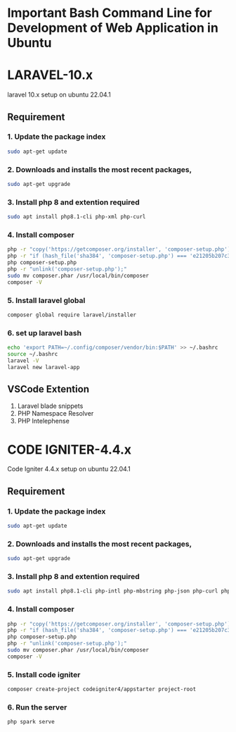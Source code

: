 # Important Bash Command Line for Development of Web Application in Ubuntu

# LARAVEL-10.x
laravel 10.x setup on ubuntu 22.04.1

## Requirement
### 1. Update the package index
```bash
sudo apt-get update
```
### 2. Downloads and installs the most recent packages,
```bash
sudo apt-get upgrade
```
### 3. Install php 8 and extention required
```bash
sudo apt install php8.1-cli php-xml php-curl
```
### 4. Install composer
```bash
php -r "copy('https://getcomposer.org/installer', 'composer-setup.php');"
php -r "if (hash_file('sha384', 'composer-setup.php') === 'e21205b207c3ff031906575712edab6f13eb0b361f2085f1f1237b7126d785e826a450292b6cfd1d64d92e6563bbde02') { echo 'Installer verified'; } else { echo 'Installer corrupt'; unlink('composer-setup.php'); } echo PHP_EOL;"
php composer-setup.php
php -r "unlink('composer-setup.php');"
sudo mv composer.phar /usr/local/bin/composer
composer -V
```
### 5. Install laravel global
```bash
composer global require laravel/installer
```
### 6. set up laravel bash
```bash
echo 'export PATH=~/.config/composer/vendor/bin:$PATH' >> ~/.bashrc
source ~/.bashrc
laravel -V
laravel new laravel-app
```
## VSCode Extention
1. Laravel blade snippets
2. PHP Namespace Resolver
3. PHP Intelephense

# CODE IGNITER-4.4.x
Code Igniter 4.4.x setup on ubuntu 22.04.1

## Requirement
### 1. Update the package index
```bash
sudo apt-get update
```
### 2. Downloads and installs the most recent packages,
```bash
sudo apt-get upgrade
```
### 3. Install php 8 and extention required
```bash
sudo apt install php8.1-cli php-intl php-mbstring php-json php-curl php-imagick php8.1-mysql
```
### 4. Install composer
```bash
php -r "copy('https://getcomposer.org/installer', 'composer-setup.php');"
php -r "if (hash_file('sha384', 'composer-setup.php') === 'e21205b207c3ff031906575712edab6f13eb0b361f2085f1f1237b7126d785e826a450292b6cfd1d64d92e6563bbde02') { echo 'Installer verified'; } else { echo 'Installer corrupt'; unlink('composer-setup.php'); } echo PHP_EOL;"
php composer-setup.php
php -r "unlink('composer-setup.php');"
sudo mv composer.phar /usr/local/bin/composer
composer -V
```
### 5. Install code igniter
```bash
composer create-project codeigniter4/appstarter project-root
```
### 6. Run the server
```bash
php spark serve
```
